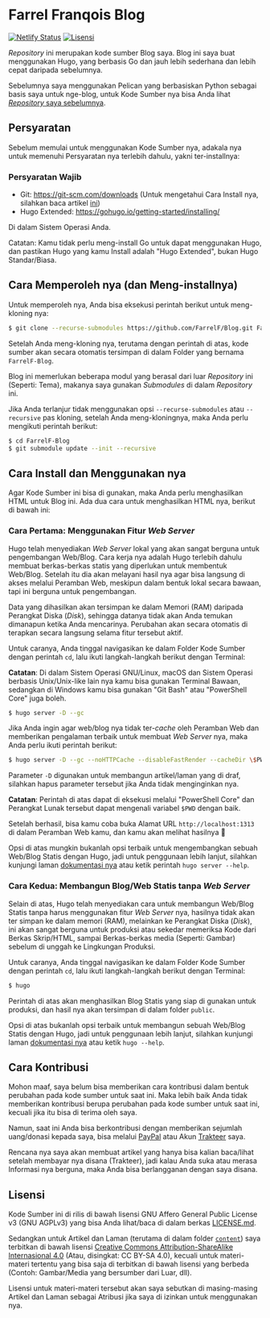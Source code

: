 # Farrel Franqois Blog
[![Netlify Status](https://api.netlify.com/api/v1/badges/edc59a5f-e63a-426c-ae65-cffe9153fa04/deploy-status)](https://app.netlify.com/sites/farrelf/deploys)
[![Lisensi](https://img.shields.io/github/license/FarrelF/Blog?label=Lisensi&style=flat-square)](LICENSE.md)

_Repository_ ini merupakan kode sumber Blog saya. Blog ini saya buat menggunakan Hugo, yang berbasis Go dan jauh lebih sederhana dan lebih cepat daripada sebelumnya. 

Sebelumnya saya menggunakan Pelican yang berbasiskan Python sebagai basis saya untuk nge-blog, untuk Kode Sumber nya bisa Anda lihat [_Repository_ saya sebelumnya](https://github.com/FarrelF/Blog-Old).

## Persyaratan
Sebelum memulai untuk menggunakan Kode Sumber nya, adakala nya untuk memenuhi Persyaratan nya terlebih dahulu, yakni ter-installnya:

### Persyaratan Wajib
- Git: https://git-scm.com/downloads (Untuk mengetahui Cara Install nya, silahkan baca artikel [ini](https://farrel.franqois.id/cara-install-git))
- Hugo Extended: https://gohugo.io/getting-started/installing/

Di dalam Sistem Operasi Anda.

Catatan: Kamu tidak perlu meng-install Go untuk dapat menggunakan Hugo, dan pastikan Hugo yang kamu Install adalah "Hugo Extended", bukan Hugo Standar/Biasa.

## Cara Memperoleh nya (dan Meng-installnya)
Untuk memperoleh nya, Anda bisa eksekusi perintah berikut untuk meng-kloning nya:

```bash
$ git clone --recurse-submodules https://github.com/FarrelF/Blog.git FarrelF-Blog
```

Setelah Anda meng-kloning nya, terutama dengan perintah di atas, kode sumber akan secara otomatis tersimpan di dalam Folder yang bernama `FarrelF-Blog`.

Blog ini memerlukan beberapa modul yang berasal dari luar _Repository_ ini (Seperti: Tema), makanya saya gunakan _Submodules_ di dalam _Repository_ ini. 

Jika Anda terlanjur tidak menggunakan opsi `--recurse-submodules` atau `--recursive` pas kloning, setelah Anda meng-kloningnya, maka Anda perlu mengikuti perintah berikut:

```bash
$ cd FarrelF-Blog
$ git submodule update --init --recursive
```

## Cara Install dan Menggunakan nya
Agar Kode Sumber ini bisa di gunakan, maka Anda perlu menghasilkan HTML untuk Blog ini. Ada dua cara untuk menghasilkan HTML nya, berikut di bawah ini:

### Cara Pertama: Menggunakan Fitur _Web Server_
Hugo telah menyediakan _Web Server_ lokal yang akan sangat berguna untuk pengembangan Web/Blog. Cara kerja nya adalah Hugo terlebih dahulu membuat berkas-berkas statis yang diperlukan untuk membentuk Web/Blog. Setelah itu dia akan melayani hasil nya agar bisa langsung di akses melalui Peramban Web, meskipun dalam bentuk lokal secara bawaan, tapi ini berguna untuk pengembangan.

Data yang dihasilkan akan tersimpan ke dalam Memori (RAM) daripada Perangkat Diska (_Disk_), sehingga datanya tidak akan Anda temukan dimanapun ketika Anda mencarinya. Perubahan akan secara otomatis di terapkan secara langsung selama fitur tersebut aktif.

Untuk caranya, Anda tinggal navigasikan ke dalam Folder Kode Sumber dengan perintah `cd`, lalu ikuti langkah-langkah berikut dengan Terminal:

**Catatan**: Di dalam Sistem Operasi GNU/Linux, macOS dan Sistem Operasi berbasis Unix/Unix-like lain nya kamu bisa gunakan Terminal Bawaan, sedangkan di Windows kamu bisa gunakan "Git Bash" atau "PowerShell Core" juga boleh.

```bash
$ hugo server -D --gc 
```

Jika Anda ingin agar web/blog nya tidak ter-_cache_ oleh Peramban Web dan memberikan pengalaman terbaik untuk membuat _Web Server_ nya, maka Anda perlu ikuti perintah berikut:

```bash
$ hugo server -D --gc --noHTTPCache --disableFastRender --cacheDir \$PWD/cache
```

Parameter `-D` digunakan untuk membangun artikel/laman yang di draf, silahkan hapus parameter tersebut jika Anda tidak menginginkan nya.

**Catatan**: Perintah di atas dapat di eksekusi melalui "PowerShell Core" dan Perangkat Lunak tersebut dapat mengenali variabel `$PWD` dengan baik.

Setelah berhasil, bisa kamu coba buka Alamat URL `http://localhost:1313` di dalam Peramban Web kamu, dan kamu akan melihat hasilnya :slightly_smiling_face: 

Opsi di atas mungkin bukanlah opsi terbaik untuk mengembangkan sebuah Web/Blog Statis dengan Hugo, jadi untuk penggunaan lebih lanjut, silahkan kunjungi laman [dokumentasi nya](https://gohugo.io/commands/hugo_server/) atau ketik perintah `hugo server --help`.

### Cara Kedua: Membangun Blog/Web Statis tanpa _Web Server_
Selain di atas, Hugo telah menyediakan cara untuk membangun Web/Blog Statis tanpa harus menggunakan fitur _Web Server_ nya, hasilnya tidak akan ter simpan ke dalam memori (RAM), melainkan ke Perangkat Diska (_Disk_), ini akan sangat berguna untuk produksi atau sekedar memeriksa Kode dari Berkas Skrip/HTML, sampai Berkas-berkas media (Seperti: Gambar) sebelum di unggah ke Lingkungan Produksi.

Untuk caranya, Anda tinggal navigasikan ke dalam Folder Kode Sumber dengan perintah `cd`, lalu ikuti langkah-langkah berikut dengan Terminal:

```bash
$ hugo
```

Perintah di atas akan menghasilkan Blog Statis yang siap di gunakan untuk produksi, dan hasil nya akan tersimpan di dalam folder `public`.

Opsi di atas bukanlah opsi terbaik untuk membangun sebuah Web/Blog Statis dengan Hugo, jadi untuk penggunaan lebih lanjut, silahkan kunjungi laman [dokumentasi nya](https://gohugo.io/commands/hugo/) atau ketik `hugo --help`.

## Cara Kontribusi
Mohon maaf, saya belum bisa memberikan cara kontribusi dalam bentuk perubahan pada kode sumber untuk saat ini. Maka lebih baik Anda tidak memberikan kontribusi berupa perubahan pada kode sumber untuk saat ini, kecuali jika itu bisa di terima oleh saya.

Namun, saat ini Anda bisa berkontribusi dengan memberikan sejumlah uang/donasi kepada saya, bisa melalui [PayPal](https://paypal.me/FarrelF) atau Akun [Trakteer](https://trakteer.id/farrelf) saya. 

Rencana nya saya akan membuat artikel yang hanya bisa kalian baca/lihat setelah membayar nya disana (Trakteer), jadi kalau Anda suka atau merasa Informasi nya berguna, maka Anda bisa berlangganan dengan saya disana.

## Lisensi
Kode Sumber ini di rilis di bawah lisensi GNU Affero General Public License v3 (GNU AGPLv3) yang bisa Anda lihat/baca di dalam berkas [LICENSE.md](LICENSE.md). 

Sedangkan untuk Artikel dan Laman (terutama di dalam folder [`content`](content)) saya terbitkan di bawah lisensi [Creative Commons Attribution-ShareAlike Internasional 4.0](https://creativecommons.org/licenses/by-sa/4.0/) (Atau, disingkat: CC BY-SA 4.0), kecuali untuk materi-materi tertentu yang bisa saja di terbitkan di bawah lisensi yang berbeda (Contoh: Gambar/Media yang bersumber dari Luar, dll).

Lisensi untuk materi-materi tersebut akan saya sebutkan di masing-masing Artikel dan Laman sebagai Atribusi jika saya di izinkan untuk menggunakan nya.
